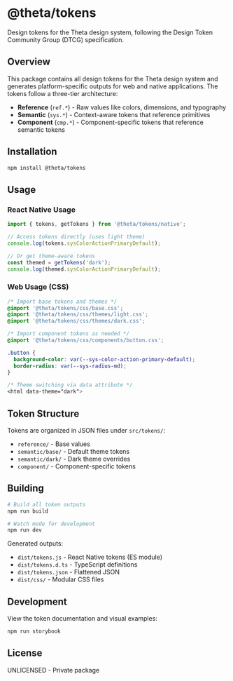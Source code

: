# @theta/tokens

Design tokens for the Theta design system, following the Design Token Community Group (DTCG) specification.

## Overview

This package contains all design tokens for the Theta design system and generates platform-specific outputs for web and native applications. The tokens follow a three-tier architecture:

- **Reference** (`ref.*`) - Raw values like colors, dimensions, and typography
- **Semantic** (`sys.*`) - Context-aware tokens that reference primitives
- **Component** (`cmp.*`) - Component-specific tokens that reference semantic tokens

## Installation

```bash
npm install @theta/tokens
```

## Usage

### React Native Usage
```js
import { tokens, getTokens } from '@theta/tokens/native';

// Access tokens directly (uses light theme)
console.log(tokens.sysColorActionPrimaryDefault);

// Or get theme-aware tokens
const themed = getTokens('dark');
console.log(themed.sysColorActionPrimaryDefault);
```

### Web Usage (CSS)
```css
/* Import base tokens and themes */
@import '@theta/tokens/css/base.css';
@import '@theta/tokens/css/themes/light.css';
@import '@theta/tokens/css/themes/dark.css';

/* Import component tokens as needed */
@import '@theta/tokens/css/components/button.css';

.button {
  background-color: var(--sys-color-action-primary-default);
  border-radius: var(--sys-radius-md);
}

/* Theme switching via data attribute */
<html data-theme="dark">
```


## Token Structure

Tokens are organized in JSON files under `src/tokens/`:
- `reference/` - Base values
- `semantic/base/` - Default theme tokens
- `semantic/dark/` - Dark theme overrides
- `component/` - Component-specific tokens

## Building

```bash
# Build all token outputs
npm run build

# Watch mode for development
npm run dev
```

Generated outputs:
- `dist/tokens.js` - React Native tokens (ES module)
- `dist/tokens.d.ts` - TypeScript definitions
- `dist/tokens.json` - Flattened JSON
- `dist/css/` - Modular CSS files

## Development

View the token documentation and visual examples:

```bash
npm run storybook
```

## License

UNLICENSED - Private package